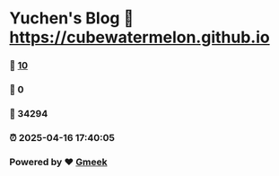 # Yuchen's Blog :link: https://cubewatermelon.github.io 
### :page_facing_up: [10](https://cubewatermelon.github.io/tag.html) 
### :speech_balloon: 0 
### :hibiscus: 34294 
### :alarm_clock: 2025-04-16 17:40:05 
### Powered by :heart: [Gmeek](https://github.com/Meekdai/Gmeek)
